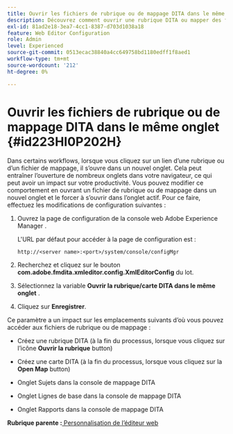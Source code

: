 ```yaml
---
title: Ouvrir les fichiers de rubrique ou de mappage DITA dans le même onglet
description: Découvrez comment ouvrir une rubrique DITA ou mapper des fichiers dans le même onglet
exl-id: 81ad2e18-3ea7-4cc1-8387-d703d1038a18
feature: Web Editor Configuration
role: Admin
level: Experienced
source-git-commit: 0513ecac38840a4cc649758bd1180edff1f8aed1
workflow-type: tm+mt
source-wordcount: '212'
ht-degree: 0%

---
```


# Ouvrir les fichiers de rubrique ou de mappage DITA dans le même onglet {#id223HI0P202H}

Dans certains workflows, lorsque vous cliquez sur un lien d’une rubrique ou d’un fichier de mappage, il s’ouvre dans un nouvel onglet. Cela peut entraîner l’ouverture de nombreux onglets dans votre navigateur, ce qui peut avoir un impact sur votre productivité. Vous pouvez modifier ce comportement en ouvrant un fichier de rubrique ou de mappage dans un nouvel onglet et le forcer à s’ouvrir dans l’onglet actif. Pour ce faire, effectuez les modifications de configuration suivantes :

1. Ouvrez la page de configuration de la console web Adobe Experience Manager .

   L&#39;URL par défaut pour accéder à la page de configuration est :

   ```http
   http://<server name>:<port>/system/console/configMgr
   ```

1. Recherchez et cliquez sur le bouton **com.adobe.fmdita.xmleditor.config.XmlEditorConfig** du lot.

1. Sélectionnez la variable **Ouvrir la rubrique/carte DITA dans le même onglet** .

1. Cliquez sur **Enregistrer**.


Ce paramètre a un impact sur les emplacements suivants d’où vous pouvez accéder aux fichiers de rubrique ou de mappage :

- Créez une rubrique DITA \(à la fin du processus, lorsque vous cliquez sur l’icône **Ouvrir la rubrique** button\)

- Créez une carte DITA \(à la fin du processus, lorsque vous cliquez sur la **Open Map** button\)

- Onglet Sujets dans la console de mappage DITA

- Onglet Lignes de base dans la console de mappage DITA

- Onglet Rapports dans la console de mappage DITA


**Rubrique parente :**[ Personnalisation de l’éditeur web](conf-web-editor.md)

